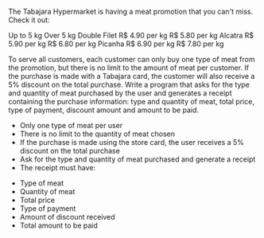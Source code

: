 The Tabajara Hypermarket is having a meat promotion that you can't miss. Check it out:

Up to 5 kg Over 5 kg
Double Filet R$ 4.90 per kg R$ 5.80 per kg
Alcatra R$ 5.90 per kg R$ 6.80 per kg
Picanha R$ 6.90 per kg R$ 7.80 per kg

To serve all customers, each customer can only buy one type of meat from the promotion, but there is no limit to the amount of meat per customer. If the purchase is made with a Tabajara card, the customer will also receive a 5% discount on the total purchase. Write a program that asks for the type and quantity of meat purchased by the user and generates a receipt containing the purchase information: type and quantity of meat, total price, type of payment, discount amount and amount to be paid.

* Only one type of meat per user
* There is no limit to the quantity of meat chosen
* If the purchase is made using the store card, the user receives a 5% discount on the total purchase
* Ask for the type and quantity of meat purchased and generate a receipt
* The receipt must have:
- Type of meat
- Quantity of meat
- Total price
- Type of payment
- Amount of discount received
- Total amount to be paid